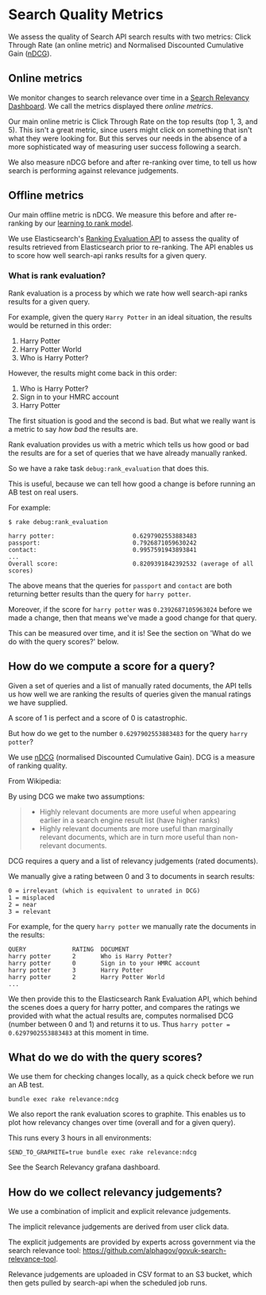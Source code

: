 # Search Quality Metrics

We assess the quality of Search API search results with two metrics:
Click Through Rate (an online metric) and Normalised Discounted Cumulative Gain
([nDCG][]).

## Online metrics

We monitor changes to search relevance over time in a [Search Relevancy Dashboard][].
We call the metrics displayed there *online metrics*.

Our main online metric is Click Through Rate on the top results
(top 1, 3, and 5). This isn't a great metric, since users might
click on something that isn't what they were looking for. But this
serves our needs in the absence of a more sophisticated way of
measuring user success following a search.

We also measure nDCG before and after re-ranking over time, to
tell us how search is performing against relevance judgements.

## Offline metrics

Our main offline metric is nDCG. We measure this before and after
re-ranking by our [learning to rank model](doc/learning-to-rank.md).

We use Elasticsearch's [Ranking Evaluation API](ranking_evaluation_api)
to assess the quality of results retrieved from Elasticsearch prior
to re-ranking.
The API enables us to score how well search-api ranks results for a given query.

### What is rank evaluation?

Rank evaluation is a process by which we rate how well search-api ranks results for
a given query.

For example, given the query `Harry Potter` in an ideal situation, the results
would be returned in this order:

1. Harry Potter
2. Harry Potter World
3. Who is Harry Potter?

However, the results might come back in this order:

1. Who is Harry Potter?
2. Sign in to your HMRC account
3. Harry Potter

The first situation is good and the second is bad. But what we really
want is a metric to say *how bad* the results are.

Rank evaluation provides us with a metric which tells us how good or bad
the results are for a set of queries that we have already manually ranked.

So we have a rake task `debug:rank_evaluation` that does this.

This is useful, because we can tell how good a change is before running an
AB test on real users.

For example:

```
$ rake debug:rank_evaluation

harry potter:                      0.6297902553883483
passport:                          0.7926871059630242
contact:                           0.9957591943893841
...
Overall score:                     0.8209391842392532 (average of all scores)
```

The above means that the queries for `passport` and `contact` are both
returning better results than the query for `harry potter`.

Moreover, if the score for `harry potter` was `0.2392687105963024` before
we made a change, then that means we've made a good change for that query.

This can be measured over time, and it is! See the section on 'What do we do
with the query scores?' below.

## How do we compute a score for a query?

Given a set of queries and a list of manually rated documents, the API tells
us how well we are ranking the results of queries given the manual ratings
we have supplied.

A score of 1 is perfect and a score of 0 is catastrophic.

But how do we get to the number `0.6297902553883483` for the query `harry potter`?

We use [nDCG][] (normalised Discounted Cumulative Gain). DCG is a measure of ranking quality.

From Wikipedia:

By using DCG we make two assumptions:

> - Highly relevant documents are more useful when appearing earlier in a search engine result list (have higher ranks)
> - Highly relevant documents are more useful than marginally relevant documents, which are in turn more useful than non-relevant documents.

DCG requires a query and a list of relevancy judgements (rated documents).

We manually give a rating between 0 and 3 to documents in search results:

```
0 = irrelevant (which is equivalent to unrated in DCG)
1 = misplaced
2 = near
3 = relevant
```

For example, for the query `harry potter` we manually rate the documents in the
results:

```
QUERY             RATING  DOCUMENT
harry potter      2       Who is Harry Potter?
harry potter      0       Sign in to your HMRC account
harry potter      3       Harry Potter
harry potter      2       Harry Potter World
...
```

We then provide this to the Elasticsearch Rank Evaluation API, which behind the
scenes does a query for harry potter, and compares the ratings we provided with
what the actual results are, computes normalised DCG (number between 0 and 1)
and returns it to us. Thus `harry potter = 0.6297902553883483` at this moment
in time.

## What do we do with the query scores?

We use them for checking changes locally, as a quick check before we run an AB
test.

```
bundle exec rake relevance:ndcg
```

We also report the rank evaluation scores to graphite.
This enables us to plot how relevancy changes over time (overall
  and for a given query).

This runs every 3 hours in all environments:
```
SEND_TO_GRAPHITE=true bundle exec rake relevance:ndcg
```

See the Search Relevancy grafana dashboard.

## How do we collect relevancy judgements?

We use a combination of implicit and explicit relevance judgements.

The implicit relevance judgements are derived from user click data.

The explicit judgements are provided by experts across government via
the search relevance tool: https://github.com/alphagov/govuk-search-relevance-tool.

Relevance judgements are uploaded in CSV format to an S3 bucket,
which then gets pulled by search-api when the scheduled job runs.

[ranking_evaluation_api]: https://www.elastic.co/guide/en/elasticsearch/reference/6.7/search-rank-eval.html#search-rank-eval
[nDCG]: https://en.wikipedia.org/wiki/Discounted_cumulative_gain
[search relevancy dashboard]: https://grafana.blue.production.govuk.digital/dashboard/file/search_relevancy.json?orgId=1
